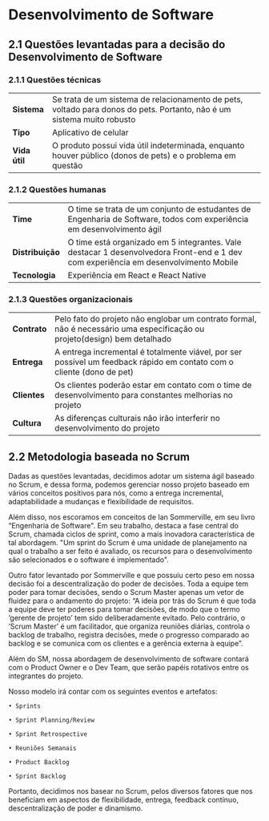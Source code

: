 # Desenvolvimento de Software
## 2.1 Questões levantadas para a decisão do Desenvolvimento de Software

### 2.1.1 <b> Questões técnicas </b>
<table>
  <tr>
    <td> <b> Sistema </b> </td> 
    <td> Se trata de um sistema de relacionamento de pets, voltado para donos do pets. Portanto, não é um sistema muito robusto </td>
  </tr>
  <tr>
    <td> <b> Tipo </b> </td> 
    <td> Aplicativo de celular </td>
  </tr>
  <tr>
    <td> <b> Vida útil </b> </td> 
    <td> O produto possui vida útil indeterminada, enquanto houver público (donos de pets) e o problema em questão </td>
  </tr>
</table>

### 2.1.2 <b> Questões humanas </b>
<table>
  <tr>
    <td> <b> Time </b> </td> 
    <td> O time se trata de um conjunto de estudantes de Engenharia de Software, todos com experiência em desenvolvimento ágil </td>
  </tr>
  <tr>
    <td> <b> Distribuição </b> </td> 
    <td> O time está organizado em 5 integrantes. Vale destacar 1 desenvolvedora Front-end e 1 dev com experiência em desenvolvimento Mobile  </td>
  </tr>
  <tr>
    <td> <b> Tecnologia </b> </td> 
    <td> Experiência em React e React Native </td>
  </tr>
</table>

### 2.1.3 <b> Questões organizacionais </b>
<table>
  <tr>
    <td> <b> Contrato </b> </td> 
    <td> Pelo fato do projeto não englobar um contrato formal, não é necessário uma especificação ou projeto(design) bem detalhado </td>
  </tr>
  <tr>
    <td> <b> Entrega </b> </td> 
    <td> A entrega incremental é totalmente viável, por ser possível um feedback rápido em contato com o cliente (dono de pet) </td>
  </tr>
  <tr>
    <td> <b> Clientes </b> </td> 
    <td> Os clientes poderão estar em contato com o time de desenvolvimento para constantes melhorias no projeto </td>
  </tr>
  <tr>
    <td> <b> Cultura </b> </td> 
    <td> As diferenças culturais não irão interferir no desenvolvimento do projeto </td>
  </tr>
</table>

## 2.2 Metodologia baseada no Scrum

Dadas as questões levantadas, decidimos adotar um sistema ágil baseado no Scrum, e dessa forma, podemos gerenciar nosso projeto baseado em vários conceitos positivos para nós, como a entrega incremental, adaptabilidade a mudanças e flexibilidade de requisitos.

Além disso, nos escoramos em conceitos de Ian Sommerville, em seu livro “Engenharia de Software". Em seu trabalho, destaca a fase central do Scrum, chamada ciclos de sprint, como a mais inovadora característica de tal abordagem. "Um sprint do Scrum é uma unidade de planejamento na qual o trabalho a ser feito é avaliado, os recursos para o desenvolvimento são selecionados e o software é implementado".

Outro fator levantado por Sommerville e que possuiu certo peso em nossa decisão foi a descentralização do poder de decisões. Toda a equipe tem poder para tomar decisões, sendo o Scrum Master apenas um vetor de fluidez para o andamento do projeto: “A ideia por trás do Scrum é que toda a equipe deve ter poderes para tomar decisões, de modo que o termo ‘gerente de projeto’ tem sido deliberadamente evitado. Pelo contrário, o ‘Scrum Master’ é um facilitador, que organiza reuniões diárias, controla o backlog de trabalho, registra decisões, mede o progresso comparado ao backlog e se comunica com os clientes e a gerência externa à equipe”. 

Além do SM, nossa abordagem de desenvolvimento de software contará com o Product Owner e o Dev Team, que serão papéis rotativos entre os integrantes do projeto. 

Nosso modelo irá contar com os seguintes eventos e artefatos:

    • Sprints

    • Sprint Planning/Review

    • Sprint Retrospective

    • Reuniões Semanais

    • Product Backlog

    • Sprint Backlog

Portanto, decidimos nos basear no Scrum, pelos diversos fatores que nos beneficiam em aspectos de flexibilidade, entrega, feedback contínuo, descentralização de poder e dinamismo.